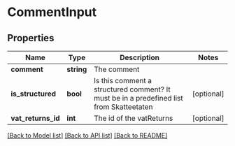 # CommentInput

## Properties
Name | Type | Description | Notes
------------ | ------------- | ------------- | -------------
**comment** | **string** | The comment | 
**is_structured** | **bool** | Is this comment a structured comment? It must be in a predefined list from Skatteetaten | [optional] 
**vat_returns_id** | **int** | The id of the vatReturns | [optional] 

[[Back to Model list]](../../README.md#documentation-for-models) [[Back to API list]](../../README.md#documentation-for-api-endpoints) [[Back to README]](../../README.md)

